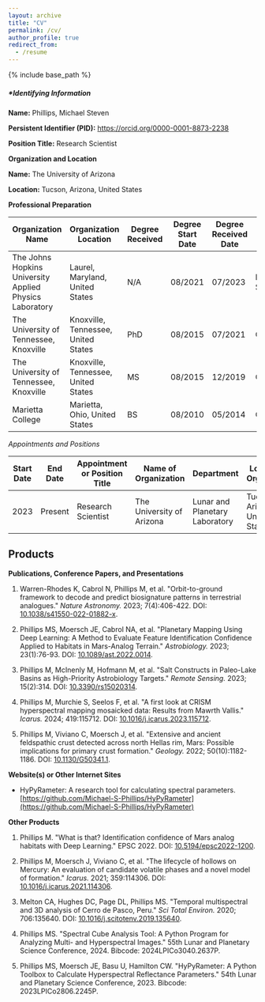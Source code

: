 ```yaml
---
layout: archive
title: "CV"
permalink: /cv/
author_profile: true
redirect_from:
  - /resume
---
```


{% include base_path %}

##### *Identifying Information

**Name:** Phillips, Michael Steven

**Persistent Identifier (PID):** https://orcid.org/0000-0001-8873-2238

**Position Title:** Research Scientist

**Organization and Location**

**Name:** The University of Arizona

**Location:** Tucson, Arizona, United States

**Professional Preparation**

| Organization Name | Organization Location | Degree Received | Degree Start Date | Degree Received Date | Field of Study |
|-------------------|----------------------|----------------|------------------|------------------|---------------|
| The Johns Hopkins University Applied Physics Laboratory | Laurel, Maryland, United States | N/A | 08/2021 | 07/2023 | Planetary Science |
| The University of Tennessee, Knoxville | Knoxville, Tennessee, United States | PhD | 08/2015 | 07/2021 | Geology |
| The University of Tennessee, Knoxville | Knoxville, Tennessee, United States | MS | 08/2015 | 12/2019 | Geology |
| Marietta College | Marietta, Ohio, United States | BS | 08/2010 | 05/2014 | Geology |

*Appointments and Positions*

| Start Date | End Date | Appointment or Position Title | Name of Organization | Department | Location of Organization |
|-----------|---------|----------------------------|--------------------|------------|----------------------|
| 2023 | Present | Research Scientist | The University of Arizona | Lunar and Planetary Laboratory | Tucson, Arizona, United States |

## Products

**Publications, Conference Papers, and Presentations**

1. Warren-Rhodes K, Cabrol N, Phillips M, et al. "Orbit-to-ground framework to decode and predict biosignature patterns in terrestrial analogues." *Nature Astronomy.* 2023; 7(4):406-422. DOI: [10.1038/s41550-022-01882-x](https://www.nature.com/articles/s41550-022-01882-x).

2. Phillips MS, Moersch JE, Cabrol NA, et al. "Planetary Mapping Using Deep Learning: A Method to Evaluate Feature Identification Confidence Applied to Habitats in Mars-Analog Terrain." *Astrobiology.* 2023; 23(1):76-93. DOI: [10.1089/ast.2022.0014](https://pubmed.ncbi.nlm.nih.gov/36520604/).

3. Phillips M, McInenly M, Hofmann M, et al. "Salt Constructs in Paleo-Lake Basins as High-Priority Astrobiology Targets." *Remote Sensing.* 2023; 15(2):314. DOI: [10.3390/rs15020314](https://www.mdpi.com/2072-4292/15/2/314).

4. Phillips M, Murchie S, Seelos F, et al. "A first look at CRISM hyperspectral mapping mosaicked data: Results from Mawrth Vallis." *Icarus.* 2024; 419:115712. DOI: [10.1016/j.icarus.2023.115712](https://linkinghub.elsevier.com/retrieve/pii/S0019103523002890).

5. Phillips M, Viviano C, Moersch J, et al. "Extensive and ancient feldspathic crust detected across north Hellas rim, Mars: Possible implications for primary crust formation." *Geology.* 2022; 50(10):1182-1186. DOI: [10.1130/G50341.1](https://pubs.geoscienceworld.org/geology/article/50/10/1182/615121/).

**Website(s) or Other Internet Sites**

- HyPyRameter: A research tool for calculating spectral parameters. [https://github.com/Michael-S-Phillips/HyPyRameter](https://github.com/Michael-S-Phillips/HyPyRameter)

**Other Products**

1. Phillips M. "What is that? Identification confidence of Mars analog habitats with Deep Learning." EPSC 2022. DOI: [10.5194/epsc2022-1200](https://doi.org/10.5194/epsc2022-1200).

2. Phillips M, Moersch J, Viviano C, et al. "The lifecycle of hollows on Mercury: An evaluation of candidate volatile phases and a novel model of formation." *Icarus.* 2021; 359:114306. DOI: [10.1016/j.icarus.2021.114306](https://linkinghub.elsevier.com/retrieve/pii/S0019103521000051).

3. Melton CA, Hughes DC, Page DL, Phillips MS. "Temporal multispectral and 3D analysis of Cerro de Pasco, Peru." *Sci Total Environ.* 2020; 706:135640. DOI: [10.1016/j.scitotenv.2019.135640](https://pubmed.ncbi.nlm.nih.gov/31862591/).

4. Phillips MS. "Spectral Cube Analysis Tool: A Python Program for Analyzing Multi- and Hyperspectral Images." 55th Lunar and Planetary Science Conference, 2024. Bibcode: 2024LPICo3040.2637P.

5. Phillips MS, Moersch JE, Basu U, Hamilton CW. "HyPyRameter: A Python Toolbox to Calculate Hyperspectral Reflectance Parameters." 54th Lunar and Planetary Science Conference, 2023. Bibcode: 2023LPICo2806.2245P.

